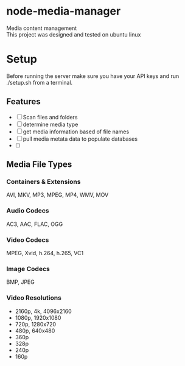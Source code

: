 # node-media-manager
Media content management  
This project was designed and tested on ubuntu linux

# Setup
Before running the server make sure you have your API keys and run ./setup.sh from a terminal.

## Features
- [ ] Scan files and folders
- [ ] determine media type
- [ ] get media information based of file names
- [ ] pull media metata data to populate databases
- [ ] 

## Media File Types
### Containers & Extensions
AVI, MKV, MP3, MPEG, MP4, WMV, MOV

### Audio Codecs
AC3, AAC, FLAC, OGG

### Video Codecs
MPEG, Xvid, h.264, h.265, VC1

### Image Codecs
BMP, JPEG

### Video Resolutions
- 2160p, 4k, 4096x2160
- 1080p, 1920x1080
- 720p, 1280x720
- 480p, 640x480
- 360p
- 328p
- 240p
- 160p
